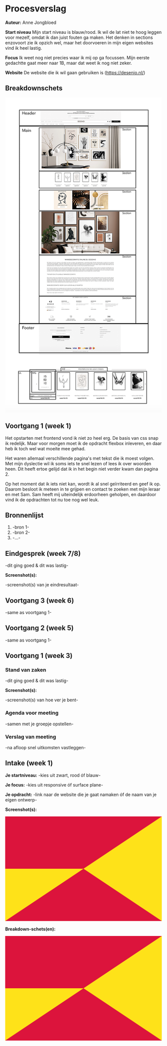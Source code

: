 # Procesverslag
**Auteur:** Anne Jongbloed

**Start niveau**
Mijn start niveau is blauw/rood. Ik wil de lat niet te hoog leggen voor mezelf, omdat ik dan juist fouten ga maken. Het denken in sections enzovoort zie ik opzich wel, maar het doorvoeren in mijn eigen websites vind ik heel lastig.

**Focus**
Ik weet nog niet precies waar ik mij op ga focussen. Mijn eerste gedachtte gaat meer naar 1B, maar dat weet ik nog niet zeker.

**Website**
De website die ik wil gaan gebruiken is (https://desenio.nl/)

## Breakdownschets
![Breakdownschets](https://github.com/AnneJongbloed/blokweb/blob/master/Schermafbeelding%202020-09-01%20om%2010.05.26.png)

## Voortgang 1 (week 1)
Het opstarten met frontend vond ik niet zo heel erg. De basis van css snap ik redelijk. Maar voor morgen moet ik de opdracht flexbox inleveren, en daar heb ik toch wel wat moeite mee gehad.

Het waren allemaal verschillende pagina's met tekst die ik moest volgen. Met mijn dyslectie wil ik soms iets te snel lezen of lees ik over woorden heen. Dit heeft ertoe gelijd dat ik in het begin niet verder kwam dan pagina 2. 

Op het moment dat ik iets niet kan, wordt ik al snel geïrriteerd en geef ik op. Daarom besloot ik meteen in te grijpen en contact te zoeken met mijn leraar en met Sam. Sam heeft mij uiteindelijk erdoorheen geholpen, en daardoor vind ik de opdrachten tot nu toe nog wel leuk.


## Bronnenlijst
1. -bron 1-
2. -bron 2-
3. -...-



## Eindgesprek (week 7/8)

-dit ging goed & dit was lastig-

**Screenshot(s):**

-screenshot(s) van je eindresultaat-



## Voortgang 3 (week 6)

-same as voortgang 1-



## Voortgang 2 (week 5)

-same as voortgang 1-



## Voortgang 1 (week 3)

### Stand van zaken

-dit ging goed & dit was lastig-

**Screenshot(s):**

-screenshot(s) van hoe ver je bent-

### Agenda voor meeting

-samen met je groepje opstellen-

### Verslag van meeting

-na afloop snel uitkomsten vastleggen-



## Intake (week 1)

**Je startniveau:** -kies uit zwart, rood óf blauw-

**Je focus:** -kies uit responsive óf surface plane-

**Je opdracht:** -link naar de website die je gaat namaken óf de naam van je eigen ontwerp-

**Screenshot(s):**

![screenshot(s) die een goed beeld geven van de website die je gaat maken](images/dummy-image.svg)

**Breakdown-schets(en):**

![-voorlopige breakdownschets(en) van een of beide pagina's van de site die je gaat maken-](images/dummy-image.svg)
